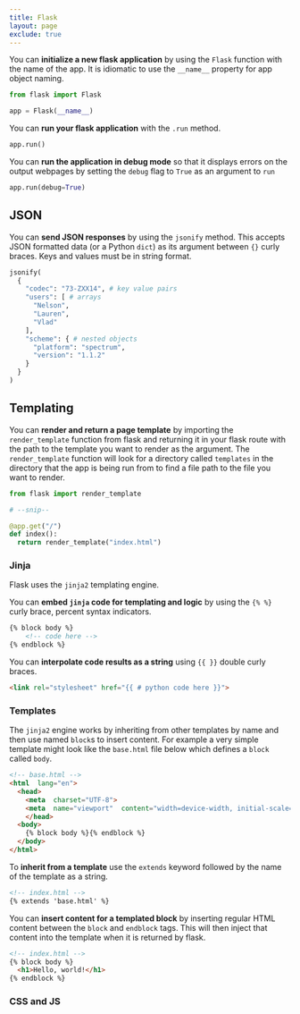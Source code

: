 ```yaml
---
title: Flask
layout: page
exclude: true
---
```


You can **initialize a new flask application** by using the `Flask` function with the name of the app. It is idiomatic to use the `__name__` property for app object naming.
```py
from flask import Flask 

app = Flask(__name__)
```

You can **run your flask application** with the `.run` method.
```py
app.run()
```

You can **run the application in debug mode** so that it displays errors on the output webpages by setting the `debug` flag to `True` as an argument to `run`
```py
app.run(debug=True)
```

## JSON

You can **send JSON responses** by using the `jsonify` method. This accepts JSON formatted data (or a Python `dict`) as its argument between `{}` curly braces. Keys and values must be in string format.
```py
jsonify(
  {
    "codec": "73-ZXX14", # key value pairs
    "users": [ # arrays
      "Nelson",
      "Lauren",
      "Vlad"
    ],
    "scheme": { # nested objects
      "platform": "spectrum",
      "version": "1.1.2"
    }
  }
)
```

## Templating

You can **render and return a page template** by importing the `render_template` function from flask and returning it in your flask route with the path to the template you want to render as the argument. The `render_template` function will look for a directory called `templates` in the directory that the app is being run from to find a file path to the file you want to render.
```py
from flask import render_template

# --snip--

@app.get("/")
def index():
  return render_template("index.html")
```

### Jinja

Flask uses the `jinja2` templating engine.  

You can **embed `jinja` code for templating and logic** by using the `{% %}` curly brace, percent syntax indicators.
```html
{% block body %}
	<!-- code here -->
{% endblock %}
```

You can **interpolate code results as a string** using `{{ }}` double curly braces.
```html
<link rel="stylesheet" href="{{ # python code here }}">
```

### Templates

The `jinja2` engine works by inheriting from other templates by name and then use named `block`s to insert content. For example a very simple template might look like the `base.html` file below which defines a `block` called `body`.
```html
<!-- base.html -->
<html  lang="en">
  <head>
    <meta  charset="UTF-8">
    <meta  name="viewport"  content="width=device-width, initial-scale=1.0">
    </head>
  <body>
    {% block body %}{% endblock %}
  </body>
</html>
```

To **inherit from a template** use the `extends` keyword followed by the name of the template as a string.
```html
<!-- index.html -->
{% extends 'base.html' %}
```

You can **insert content for a templated block** by inserting regular HTML content between the `block` and `endblock` tags. This will then inject that content into the template when it is returned by flask.
```html
<!-- index.html -->
{% block body %}
  <h1>Hello, world!</h1>
{% endblock %}
```

### CSS and JS


<!--stackedit_data:
eyJoaXN0b3J5IjpbLTE1NTEyMzk2MzEsMjMyNjE5NjMxLC0xNz
Q2Mjk5MTE1LC05Nzk5MzI3NDcsMTgzOTc2MTMxMiwtMjU3Nzkz
NDgwLDI1OTYzODIwOF19
-->